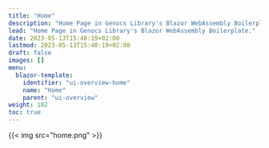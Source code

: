 ```yaml
---
title: "Home"
description: "Home Page in Genocs Library's Blazor WebAssembly Boilerplate."
lead: "Home Page in Genocs Library's Blazor WebAssembly Boilerplate."
date: 2023-05-13T15:40:19+02:00
lastmod: 2023-05-13T15:40:19+02:00
draft: false
images: []
menu:
  blazor-template:
    identifier: "ui-overview-home"
    name: "Home"
    parent: "ui-overview"
weight: 102
toc: true
---
```



{{< img src="home.png" >}}
